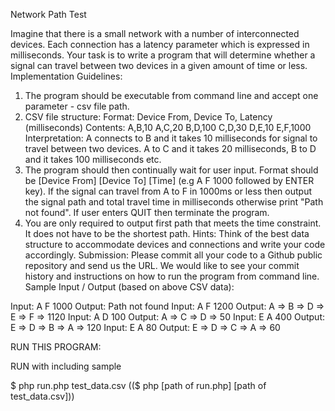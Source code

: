 Network Path Test

Imagine that there is a small network with a number of interconnected devices. Each connection has
a latency parameter which is expressed in milliseconds. Your task is to write a program that will
determine whether a signal can travel between two devices in a given amount of time or less.
Implementation Guidelines:
1. The program should be executable from command line and accept one parameter - csv file path.
2. CSV file structure:
Format: Device From, Device To, Latency (milliseconds)
Contents:
A,B,10
A,C,20
B,D,100
C,D,30
D,E,10
E,F,1000
Interpretation:
A connects to B and it takes 10 milliseconds for signal to travel between two devices. A to C and it
takes 20 milliseconds, B to D and it takes 100 milliseconds etc.
3. The program should then continually wait for user input. Format should be [Device From] [Device
To] [Time] (e.g A F 1000 followed by ENTER key). If the signal can travel from A to F in 1000ms or
less then output the signal path and total travel time in milliseconds otherwise print "Path not found".
If user enters QUIT then terminate the program.
4. You are only required to output first path that meets the time constraint. It does not have to be the
shortest path.
Hints:
Think of the best data structure to accommodate devices and connections and write your code
accordingly.
Submission:
Please commit all your code to a Github public repository and send us the URL. We would like to see
your commit history and instructions on how to run the program from command line.
Sample Input / Output (based on above CSV data):

Input: A F 1000
Output: Path not found 
Input: A F 1200 Output: A => B => D => E => F => 1120
Input: A D 100 Output: A => C => D => 50
Input: E A 400 Output: E => D => B => A => 120
Input: E A 80 Output: E => D => C => A => 60

RUN THIS PROGRAM:

RUN with including sample

$ php run.php test_data.csv 
(($ php [path of run.php] [path of test_data.csv]))
